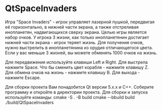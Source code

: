 # QtSpaceInvaders
Игра "Space Invaders" - игрок управляет лазерной пушкой, передвигая её горизонтально, в нижней части экрана, а также отстреливая инопланетян, надвигающихся сверху экрана. 
Целью игры является набор очков. У игрока 3 жизни, как только инопланетянин достигает нижней части экрана - игрок теряет жизнь. Для получения очков, нужно выстрелить в инопланетянина из орудия отличающегося цвета.
Если у вас меньше 3 жизней, вы можете обменять 1000 очков на жизнь.

Для передвижения используйте клавиши Left и Right.
Для выстрела нажмите Space.
Что бы сменить цвет корабля - нажмите клавишу Z.
Для обмена очков на жизнь - нажмите клавишу B.
Для выхода - нажмите Escape.

Для сборки проекта Вам понадобится Qt версии 5.x.x и C++.
Соберите программу и откройте в директории проекта.
Для сборки и запуска используйте команды:
cmake -S . -B build
cmake --bbuild build
./build/QtSpaceInvaders
